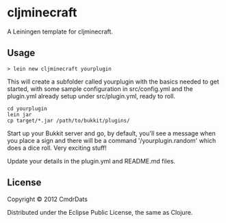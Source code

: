 # cljminecraft

A Leiningen template for cljminecraft.

## Usage

    > lein new cljminecraft yourplugin

This will create a subfolder called yourplugin with the basics needed to get
started, with some sample configuration in src/config.yml and the plugin.yml
already setup under src/plugin.yml, ready to roll.

    cd yourplugin
    lein jar
    cp target/*.jar /path/to/bukkit/plugins/

Start up your Bukkit server and go, by default, you'll see a message when you
place a sign and there will be a command '/yourplugin.random' which does a dice
roll. Very exciting stuff!

Update your details in the plugin.yml and README.md files.

## License

Copyright © 2012 CmdrDats

Distributed under the Eclipse Public License, the same as Clojure.
